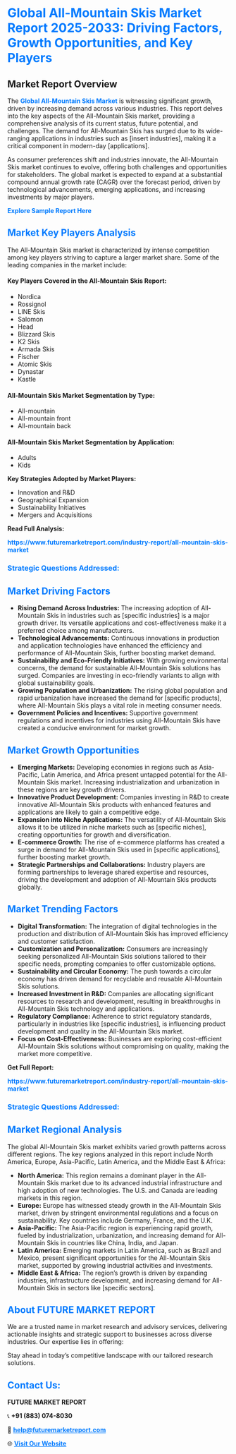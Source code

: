 <h1 style="color: #007BFF;">Global All-Mountain Skis Market Report 2025-2033: Driving Factors, Growth Opportunities, and Key Players</h1>

<section id="overview">
<h2>Market Report Overview</h2>
<p>The <a href="https://www.futuremarketreport.com/industry-report/all-mountain-skis-market" style="color: #007BFF; text-decoration: none;"><strong>Global All-Mountain Skis Market</strong></a> is witnessing significant growth, driven by increasing demand across various industries. This report delves into the key aspects of the All-Mountain Skis market, providing a comprehensive analysis of its current status, future potential, and challenges. The demand for All-Mountain Skis has surged due to its wide-ranging applications in industries such as [insert industries], making it a critical component in modern-day [applications].</p>
<p>As consumer preferences shift and industries innovate, the All-Mountain Skis market continues to evolve, offering both challenges and opportunities for stakeholders. The global market is expected to expand at a substantial compound annual growth rate (CAGR) over the forecast period, driven by technological advancements, emerging applications, and increasing investments by major players.</p>
</section>

<section id="overview">
<p><a href="https://www.futuremarketreport.com/request-sample/reportId=44013" style="color: #007BFF; text-decoration: none;"><strong>Explore Sample Report Here</strong></a></p>
</section>

<section id="key-players">
<h2 style="color: #007BFF;">Market Key Players Analysis</h2>
<p>The All-Mountain Skis market is characterized by intense competition among key players striving to capture a larger market share. Some of the leading companies in the market include:</p>
<h4>Key Players Covered in the All-Mountain Skis Report:</h4>
<ul><li>Nordica</li><li>Rossignol</li><li>LINE Skis</li><li>Salomon</li><li>Head</li><li>Blizzard Skis</li><li>K2 Skis</li><li>Armada Skis</li><li>Fischer</li><li>Atomic Skis</li><li>Dynastar</li><li>Kastle</li></ul>
<h4>All-Mountain Skis Market Segmentation by Type:</h4>
<ul><li>All-mountain</li><li>All-mountain front</li><li>All-mountain back</li></ul>

<h4>All-Mountain Skis Market Segmentation by Application:</h4>
<ul><li>Adults</li><li>Kids</li></ul>
<p><strong>Key Strategies Adopted by Market Players:</strong></p>
<ul>
<li>Innovation and R&D</li>
<li>Geographical Expansion</li>
<li>Sustainability Initiatives</li>
<li>Mergers and Acquisitions</li>
</ul>
</section>

<section>
<p><strong>Read Full Analysis: </strong></p><a href="https://www.futuremarketreport.com/industry-report/all-mountain-skis-market" style="color: #007BFF; text-decoration: none;"><strong>https://www.futuremarketreport.com/industry-report/all-mountain-skis-market</strong></a>
<h3 style="color: #007BFF;">Strategic Questions Addressed:</h3>
</section>

<section id="driving-factors">
<h2 style="color: #007BFF;">Market Driving Factors</h2>
<ul>
<li><strong>Rising Demand Across Industries:</strong> The increasing adoption of All-Mountain Skis in industries such as [specific industries] is a major growth driver. Its versatile applications and cost-effectiveness make it a preferred choice among manufacturers.</li>
<li><strong>Technological Advancements:</strong> Continuous innovations in production and application technologies have enhanced the efficiency and performance of All-Mountain Skis, further boosting market demand.</li>
<li><strong>Sustainability and Eco-Friendly Initiatives:</strong> With growing environmental concerns, the demand for sustainable All-Mountain Skis solutions has surged. Companies are investing in eco-friendly variants to align with global sustainability goals.</li>
<li><strong>Growing Population and Urbanization:</strong> The rising global population and rapid urbanization have increased the demand for [specific products], where All-Mountain Skis plays a vital role in meeting consumer needs.</li>
<li><strong>Government Policies and Incentives:</strong> Supportive government regulations and incentives for industries using All-Mountain Skis have created a conducive environment for market growth.</li>
</ul>
</section>

<section id="growth-opportunities">
<h2 style="color: #007BFF;">Market Growth Opportunities</h2>
<ul>
<li><strong>Emerging Markets:</strong> Developing economies in regions such as Asia-Pacific, Latin America, and Africa present untapped potential for the All-Mountain Skis market. Increasing industrialization and urbanization in these regions are key growth drivers.</li>
<li><strong>Innovative Product Development:</strong> Companies investing in R&D to create innovative All-Mountain Skis products with enhanced features and applications are likely to gain a competitive edge.</li>
<li><strong>Expansion into Niche Applications:</strong> The versatility of All-Mountain Skis allows it to be utilized in niche markets such as [specific niches], creating opportunities for growth and diversification.</li>
<li><strong>E-commerce Growth:</strong> The rise of e-commerce platforms has created a surge in demand for All-Mountain Skis used in [specific applications], further boosting market growth.</li>
<li><strong>Strategic Partnerships and Collaborations:</strong> Industry players are forming partnerships to leverage shared expertise and resources, driving the development and adoption of All-Mountain Skis products globally.</li>
</ul>
</section>

<section id="trending-factors">
<h2 style="color: #007BFF;">Market Trending Factors</h2>
<ul>
<li><strong>Digital Transformation:</strong> The integration of digital technologies in the production and distribution of All-Mountain Skis has improved efficiency and customer satisfaction.</li>
<li><strong>Customization and Personalization:</strong> Consumers are increasingly seeking personalized All-Mountain Skis solutions tailored to their specific needs, prompting companies to offer customizable options.</li>
<li><strong>Sustainability and Circular Economy:</strong> The push towards a circular economy has driven demand for recyclable and reusable All-Mountain Skis solutions.</li>
<li><strong>Increased Investment in R&D:</strong> Companies are allocating significant resources to research and development, resulting in breakthroughs in All-Mountain Skis technology and applications.</li>
<li><strong>Regulatory Compliance:</strong> Adherence to strict regulatory standards, particularly in industries like [specific industries], is influencing product development and quality in the All-Mountain Skis market.</li>
<li><strong>Focus on Cost-Effectiveness:</strong> Businesses are exploring cost-efficient All-Mountain Skis solutions without compromising on quality, making the market more competitive.</li>
</ul>
</section>

<section>
<p><strong>Get Full Report: </strong></p><a href="https://www.futuremarketreport.com/industry-report/all-mountain-skis-market" style="color: #007BFF; text-decoration: none;"><strong>https://www.futuremarketreport.com/industry-report/all-mountain-skis-market</strong></a>
<h3 style="color: #007BFF;">Strategic Questions Addressed:</h3>
</section>


<section id="regional-analysis">
<h2 style="color: #007BFF;">Market Regional Analysis</h2>
<p>The global All-Mountain Skis market exhibits varied growth patterns across different regions. The key regions analyzed in this report include North America, Europe, Asia-Pacific, Latin America, and the Middle East & Africa:</p>
<ul>
<li><strong>North America:</strong> This region remains a dominant player in the All-Mountain Skis market due to its advanced industrial infrastructure and high adoption of new technologies. The U.S. and Canada are leading markets in this region.</li>
<li><strong>Europe:</strong> Europe has witnessed steady growth in the All-Mountain Skis market, driven by stringent environmental regulations and a focus on sustainability. Key countries include Germany, France, and the U.K.</li>
<li><strong>Asia-Pacific:</strong> The Asia-Pacific region is experiencing rapid growth, fueled by industrialization, urbanization, and increasing demand for All-Mountain Skis in countries like China, India, and Japan.</li>
<li><strong>Latin America:</strong> Emerging markets in Latin America, such as Brazil and Mexico, present significant opportunities for the All-Mountain Skis market, supported by growing industrial activities and investments.</li>
<li><strong>Middle East & Africa:</strong> The region’s growth is driven by expanding industries, infrastructure development, and increasing demand for All-Mountain Skis in sectors like [specific sectors].</li>
</ul>
</section>

<footer>
<h2 style="color: #007BFF;">About FUTURE MARKET REPORT</h2>
<p>We are a trusted name in market research and advisory services, delivering actionable insights and strategic support to businesses across diverse industries. Our expertise lies in offering:</p>

<p>Stay ahead in today’s competitive landscape with our tailored research solutions.</p>

<h2 style="color: #007BFF;">Contact Us:</h2>
<p><strong>FUTURE MARKET REPORT</strong></p>
<p>📞 <strong>+91 (883) 074-8030</strong></p>
<p>📧 <strong><a href="mailto:help@futuremarketreport.com" style="color: #007BFF;">help@futuremarketreport.com</a></strong></p>
<p>🌐 <strong><a href="https://www.futuremarketreport.com/" style="color: #007BFF;">Visit Our Website</a></strong></p>
</footer>